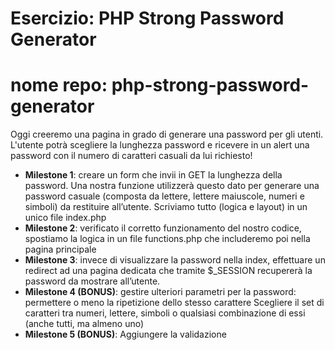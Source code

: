 # Esercizio: PHP Strong Password Generator
# nome repo: php-strong-password-generator

Oggi creeremo una pagina in grado di generare una password per gli utenti.
L'utente potrà scegliere la lunghezza password e ricevere in un alert una password con il numero di caratteri casuali da lui richiesto!

- <strong>Milestone 1</strong>: creare un form che invii in GET la lunghezza della password.
Una nostra funzione utilizzerà questo dato per generare una password casuale
(composta da lettere, lettere maiuscole, numeri e simboli) da restituire all’utente.
Scriviamo tutto (logica e layout) in un unico file index.php
- <strong>Milestone 2</strong>: verificato il corretto funzionamento del nostro codice, spostiamo la logica in un file functions.php
che includeremo poi nella pagina principale
- <strong>Milestone 3</strong>: invece di visualizzare la password nella index, effettuare un redirect ad una pagina dedicata che tramite $_SESSION recupererà la password da mostrare all’utente.
- <strong>Milestone 4 (BONUS)</strong>: gestire ulteriori parametri per la password:
permettere o meno la ripetizione dello stesso carattere
Scegliere il set di caratteri tra numeri, lettere, simboli o qualsiasi combinazione di essi (anche tutti, ma almeno uno)
- <strong>Milestone 5 (BONUS)</strong>: Aggiungere la validazione